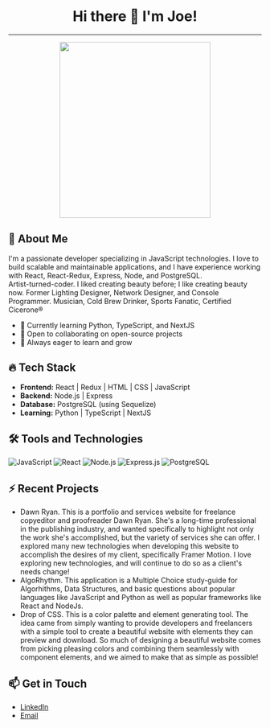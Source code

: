 ###
<h1 align="center"> Hi there 👋 I'm Joe!</h1>
<p align="center">
  <hr>
</p>

<div align="center">
  <img src="https://media.giphy.com/media/uhkgRdrMSnqDBofJru/giphy.gif" width="300" height="350"/>
</div>

## 🚀 About Me

I'm a passionate developer specializing in JavaScript technologies. I love to build scalable and maintainable applications, and I have experience working with React, React-Redux, Express, Node, and PostgreSQL.</br>
Artist-turned-coder. I liked creating beauty before; I like creating beauty now.
Former Lighting Designer, Network Designer, and Console Programmer. Musician, Cold Brew Drinker, Sports Fanatic, Certified Cicerone®

- 🌱 Currently learning Python, TypeScript, and NextJS
- 👯 Open to collaborating on open-source projects
- 🤔 Always eager to learn and grow

## 🔥 Tech Stack

- **Frontend:** React | Redux | HTML | CSS | JavaScript
- **Backend:** Node.js | Express
- **Database:** PostgreSQL (using Sequelize)
- **Learning:** Python | TypeScript | NextJS

## 🛠️ Tools and Technologies

![JavaScript](https://img.shields.io/badge/-JavaScript-333333?style=flat&logo=javascript)
![React](https://img.shields.io/badge/-React-333333?style=flat&logo=react)
![Node.js](https://img.shields.io/badge/-Node.js-333333?style=flat&logo=node.js)
![Express.js](https://img.shields.io/badge/-Express.js-333333?style=flat&logo=express)
![PostgreSQL](https://img.shields.io/badge/-PostgreSQL-333333?style=flat&logo=postgresql)

## ⚡ Recent Projects

- Dawn Ryan. This is a portfolio and services website for freelance copyeditor and proofreader Dawn Ryan. She's a long-time professional in the publishing industry, and wanted specifically to highlight not only the work she's accomplished, but the variety of services she can offer. I explored many new technologies when developing this website to accomplish the desires of my client, specifically Framer Motion. I love exploring new technologies, and will continue to do so as a client's needs change!
- AlgoRhythm. This application is a Multiple Choice study-guide for Algorhithms, Data Structures, and basic questions about popular languages like JavaScript and Python as well as popular frameworks like React and NodeJs. 
- Drop of CSS. This is a color palette and element generating tool. The idea came from simply wanting to provide developers and freelancers with a simple tool to create a beautiful website with elements they can preview and download. So much of designing a beautiful website comes from picking pleasing colors and combining them seamlessly with component elements, and we aimed to make that as simple as possible!

## 📫 Get in Touch

- [LinkedIn](https://www.linkedin.com/in/joe-delbalzo/)
- [Email](jdelbalzo99@gmail.com)


<!--
**joedelbalzo/joedelbalzo** is a ✨ _special_ ✨ repository because its `README.md` (this file) appears on your GitHub profile.

Here are some ideas to get you started:

- 🔭 I’m currently working on ...
- 🌱 I’m currently learning ...
- 👯 I’m looking to collaborate on ...
- 🤔 I’m looking for help with ...
- 💬 Ask me about ...
- 📫 How to reach me: ...
- 😄 Pronouns: ...
- ⚡ Fun fact: ...
-->
